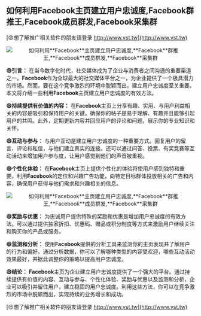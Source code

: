 ## **如何利用**Facebook**主页建立用户忠诚度,**Facebook**群推王,**Facebook**成员群发,**Facebook**采集群**

[😍想了解推广相关软件的朋友请登录 http://www.vst.tw](http://www.vst.tw)

 <center><img src="https://vst.tw/MP4/tuiguang/png/2.png" alt="如何利用**Facebook**主页建立用户忠诚度,**Facebook**群推王,**Facebook**成员群发,**Facebook**采集群"></center>

**😄引言：**
在当今数字化时代，社交媒体成为了企业与消费者之间沟通的重要渠道之一。**Facebook**作为全球最大的社交媒体平台之一，为企业提供了一个极具潜力的市场。然而，要在这个竞争激烈的环境中脱颖而出，建立用户忠诚度至关重要。本文将介绍一些利用**Facebook**主页建立用户忠诚度的有效方法。

**😄持续提供有价值的内容：**
在**Facebook**主页上分享有趣、实用、与用户利益相关的内容是吸引和保持用户的关键。确保你的帖子是易于理解、有趣并且能够引起用户的共鸣。此外，定期更新内容并回应用户的评论和问题，展示你的专业知识和关怀。

**😄互动与参与：**
与用户互动是建立用户忠诚度的一种重要方式。回复用户的留言、评论和私信，与他们建立真实的连接。还可以通过问答、投票、有奖竞赛等互动活动来增加用户参与度，让用户感觉到他们的声音被重视。

**😄个性化体验：**
在**Facebook**主页上提供个性化的体验将使用户感到独特和重要。利用**Facebook**的定位和兴趣广告功能，向特定目标群体投放相关的广告和内容，确保用户获得与他们需求和兴趣相关的信息。

 <center><img src="https://vst.tw/MP4/tuiguang/png/4.png" alt="如何利用**Facebook**主页建立用户忠诚度,**Facebook**群推王,**Facebook**成员群发,**Facebook**采集群"></center>

**😄奖励与优惠：**
为忠诚用户提供特殊的奖励和优惠是增加用户忠诚度的有效方法。可以通过提供独家折扣、优惠码、赠品或积分制度等方式来激励用户继续关注和购买你的产品或服务。

**😄监测和分析：**
使用**Facebook**提供的分析工具来监测你的主页表现并了解用户的行为和偏好。通过分析数据，你可以了解哪种类型的内容受欢迎，哪些互动活动效果最好，并据此调整你的策略以提高用户忠诚度。

**😄结论：**
**Facebook**主页为企业建立用户忠诚度提供了一个强大的平台。通过持续提供有价值的内容、互动与参与、个性化体验、奖励与优惠以及监测和分析，企业可以吸引并留住用户，建立稳固的用户忠诚度。利用这些方法，你可以在竞争激烈的市场中脱颖而出，实现持续的业务增长和成功。

[😍想了解推广相关软件的朋友请登录 http://www.vst.tw](http://www.vst.tw)



